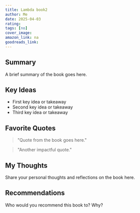 ```yaml
---
title: Lambda book2
author: Me
date: 2025-04-03
rating: 
tags: [no]
cover_image: 
amazon_link: na
goodreads_link: 
---
```


## Summary

A brief summary of the book goes here.

## Key Ideas

* First key idea or takeaway
* Second key idea or takeaway
* Third key idea or takeaway

## Favorite Quotes

> "Quote from the book goes here."

> "Another impactful quote."

## My Thoughts

Share your personal thoughts and reflections on the book here.

## Recommendations

Who would you recommend this book to? Why?

